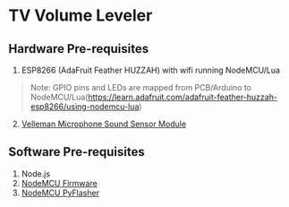 # TV Volume Leveler

## Hardware Pre-requisites

1. ESP8266 (AdaFruit Feather HUZZAH) with wifi running NodeMCU/Lua
> Note: GPIO pins and LEDs are mapped from PCB/Arduino to NodeMCU/Lua(https://learn.adafruit.com/adafruit-feather-huzzah-esp8266/using-nodemcu-lua)
2. [Velleman Microphone Sound Sensor Module](https://www.microcenter.com/product/613587/velleman-microphone-sound-sensor-module)

## Software Pre-requisites

1. Node.js
2. [NodeMCU Firmware](https://nodemcu-build.com/)
3. [NodeMCU PyFlasher](https://github.com/nodemcu/nodemcu-firmware/tree/master)
